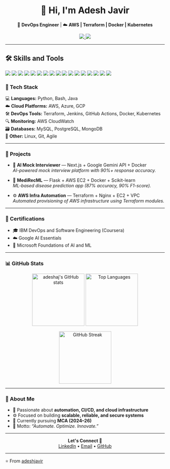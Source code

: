 <!-- Profile README for Adesh Javir -->

<h1 align="center">👋 Hi, I'm Adesh Javir</h1>

<p align="center">
  🚀 <b>DevOps Engineer</b> | ☁️ <b>AWS | Terraform | Docker | Kubernetes</b>  
</p>

<p align="center">
  <a href="https://www.linkedin.com/in/adesh-javir/">
    <img src="https://img.shields.io/badge/LinkedIn-adeshjavir-blue?style=flat-square&logo=linkedin" />
  </a>
  <a href="mailto:adeshjavir1103@gmail.com">
    <img src="https://img.shields.io/badge/Email-adeshjavir1103%40gmail.com-red?style=flat-square&logo=gmail" />
  </a>
</p>

---


## 🛠 Skills and Tools

<img src="https://img.shields.io/badge/AWS-232F3E?style=for-the-badge&logo=amazon-aws&logoColor=FF9900" /> 
<img src="https://img.shields.io/badge/Linux-FCC624?style=for-the-badge&logo=linux&logoColor=black" />
<img src="https://img.shields.io/badge/Java-007396?style=for-the-badge&logo=java&logoColor=white" />
<img src="https://img.shields.io/badge/Python-3776AB?style=for-the-badge&logo=python&logoColor=white" />
<img src="https://img.shields.io/badge/Flask-000000?style=for-the-badge&logo=flask&logoColor=white" />
<img src="https://img.shields.io/badge/Docker-2496ED?style=for-the-badge&logo=docker&logoColor=white" />
<img src="https://img.shields.io/badge/Kubernetes-326CE5?style=for-the-badge&logo=kubernetes&logoColor=white" />
<img src="https://img.shields.io/badge/Jenkins-D24939?style=for-the-badge&logo=jenkins&logoColor=white" />
<img src="https://img.shields.io/badge/Apache-FF0000?style=for-the-badge&logo=apache&logoColor=white" />
<img src="https://img.shields.io/badge/Ansible-000000?style=for-the-badge&logo=ansible&logoColor=white" />
<img src="https://img.shields.io/badge/Terraform-623CE4?style=for-the-badge&logo=terraform&logoColor=white" />
<img src="https://img.shields.io/badge/MySQL-4479A1?style=for-the-badge&logo=mysql&logoColor=white" />
<img src="https://img.shields.io/badge/Git-F05032?style=for-the-badge&logo=git&logoColor=white" />
<img src="https://img.shields.io/badge/Helm-0F0F0F?style=for-the-badge&logo=helm&logoColor=white" />
<img src="https://img.shields.io/badge/Prometheus-E6522C?style=for-the-badge&logo=prometheus&logoColor=white" />
<img src="https://img.shields.io/badge/Kafka-231F20?style=for-the-badge&logo=apachekafka&logoColor=white" />
<img src="https://img.shields.io/badge/Nginx-009639?style=for-the-badge&logo=nginx&logoColor=white" />




### 🧰 Tech Stack

💻 **Languages:** Python, Bash, Java  
☁️ **Cloud Platforms:** AWS, Azure, GCP  
🛠️ **DevOps Tools:** Terraform, Jenkins, GitHub Actions, Docker, Kubernetes  
🔍 **Monitoring:** AWS CloudWatch  
🗃️ **Databases:** MySQL, PostgreSQL, MongoDB  
🧩 **Other:** Linux, Git, Agile  

---

### 🚀 Projects

- 🧠 **AI Mock Interviewer** — Next.js + Google Gemini API + Docker  
  _AI-powered mock interview platform with 90%+ response accuracy._

- 💊 **MediRecML** — Flask + AWS EC2 + Docker + Scikit-learn  
  _ML-based disease prediction app (87% accuracy, 90% F1-score)._

- ⚙️ **AWS Infra Automation** — Terraform + Nginx + EC2 + VPC  
  _Automated provisioning of AWS infrastructure using Terraform modules._

---

### 🏅 Certifications

- 🎓 IBM DevOps and Software Engineering (Coursera)  
- ☁️ Google AI Essentials  
- 🤖 Microsoft Foundations of AI and ML  

---


### 📊 GitHub Stats

<p align="center">
  <img src="https://github-readme-stats.vercel.app/api?username=adeshaj&show_icons=true&theme=radical" alt="adeshaj's GitHub stats" height="165" />
  <img src="https://github-readme-stats.vercel.app/api/top-langs/?username=adeshaj&layout=compact&theme=radical" alt="Top Languages" height="165" />
</p>

<p align="center">
  <img src="https://github-readme-streak-stats.herokuapp.com/?user=adeshaj&theme=radical" alt="GitHub Streak" height="165" />
</p>


---

### 🌱 About Me
- 🔧 Passionate about **automation, CI/CD, and cloud infrastructure**  
- ⚙️ Focused on building **scalable, reliable, and secure systems**  
- 📘 Currently pursuing **MCA (2024–26)**  
- 💬 Motto: _“Automate. Optimize. Innovate.”_

---

<p align="center">
  <b>Let's Connect 🚀</b><br/>
  <a href="https://www.linkedin.com/in/adesh-javir/">LinkedIn</a> • 
  <a href="mailto:adeshjavir1103@gmail.com">Email</a> • 
  <a href="https://github.com/adeshjavir">GitHub</a>
</p>

---

⭐️ From [adeshjavir](https://github.com/adeshjavir)
